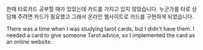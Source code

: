 한때 타로카드 공부할 때가 있었는데 카드를 가지고 있지 않았습니다.
누군가를 타로 상담해 주려면 카드가 필요했고 그래서 온라인 웹사이트로 카드를 구현하게 되었습니다.

There was a time when I was studying tarot cards, but I didn't have them.
I needed a card to give someone Tarot advice, so I implemented the card as an online website.
